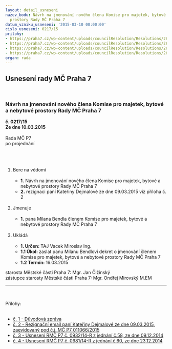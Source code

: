 ```yaml
---
layout: detail_usneseni
nazev_bodu: Návrh na jmenování nového člena Komise pro majetek, bytové a nebytové
  prostory Rady MČ Praha 7
datum_vzniku_usneseni: '2015-03-10 00:00:00'
cislo_usneseni: 0217/15
prilohy:
- https://praha7.cz/wp-content/uploads/councilResolution/Resolutions/26631/217_15_pril1.doc
- https://praha7.cz/wp-content/uploads/councilResolution/Resolutions/26631/13-15-Rezigna%c4%8dn%c3%ad_dopis__Dejmalov%c3%a1_ve%c5%99ejn%c3%a1-_255.pdf
- https://praha7.cz/wp-content/uploads/councilResolution/Resolutions/26631/13-15-usnesen%c3%ad_rm%c4%8d_p7_%c4%8d._0932_14-r_z_%c4%8d._58_ze_dne_09.12.2014_-_bytov%c3%a1_komise.doc
- https://praha7.cz/wp-content/uploads/councilResolution/Resolutions/26631/13-15-usnesen%c3%ad_rm%c4%8d_p7_%c4%8d._0981_14-r_z_%c4%8d._60_ze_dne_23.12.2014_-_dopln%c4%9bn%c3%ad_%c4%8dlen%c5%af.doc
organ: rada
---
```

<div id="ucUsn_pList" class="usn">
	<span><h2>Usnesení rady MČ Praha 7 </h2>
<br></span><div class="standBody">
<span><h3>Návrh na jmenování nového člena Komise pro majetek, bytové a nebytové prostory Rady MČ Praha 7</h3></span><div class="center">
		<strong>č. 0217/15</strong><br>
	</div>
<div class="center">
		<strong>Ze dne 10.03.2015</strong><br><br>
	</div>Rada MČ P7<br>po projednání<br><br><br><ol>
<br><li>Bere na vědomí<br><ul>
<br><li>
<strong>1.</strong> Návrh na jmenování nového člena Komise pro majetek, bytové a nebytové prostory Rady MČ Praha 7<br>
</li>
<li>
<strong>2.</strong> rezignaci paní Kateřiny Dejmalové ze dne 09.03.2015 viz příloha č. 2</li>
</ul>
<br>
</li>
<li>Jmenuje<br><ul>
<br><li>
<strong>1.</strong> pana Milana Bendla členem Komise pro majetek, bytové a nebytové prostory Rady MČ Praha 7</li>
</ul>
<br>
</li>
<li>Ukládá<br><ul>
<br><li>
<strong>1. Určen: </strong>TAJ Vacek Miroslav Ing.<br>
</li>
<li>
<strong>1.1 Úkol: </strong>zaslat panu Milanu Bendlovi dekret o jmenování členem Komise pro majetek, bytové a nebytové prostory Rady MČ Praha 7<br>
</li>
<li>
<strong>1.2 Termín: </strong>16.03.2015</li>
</ul>
</li>
</ol>starosta Městské části Praha 7: Mgr. Jan Čižinský<br>zástupce starosty Městské části Praha 7: Mgr. Ondřej Mirovský M.EM <br><hr>
<br><br>Přílohy: <br><ul>
<br><li>
<a href="/zdroj.aspx?typ=4&amp;Id=61191&amp;sh=1037744117" target="_blank" title="Odkaz na soubor - 22,5 kB - nové okno">č. 1 - Důvodová zpráva</a> <br>
</li>
<li>
<a href="/zdroj.aspx?typ=4&amp;id=61159&amp;sh=-601093771" target="_blank" title="Odkaz na soubor - 138,3 kB - nové okno">č. 2 - Rezignační email paní Kateřiny Dejmalové ze dne 09.03.2015, zaevidovaný pod č.j. MČ P7 011066/2015</a> <br>
</li>
<li>
<a href="/zdroj.aspx?typ=4&amp;id=61160&amp;sh=-1935936139" target="_blank" title="Odkaz na soubor - 31 kB - nové okno">č. 3 - Usnesení RMČ P7 č. 0932/14-R z jednání č.58, ze dne 09.12.2014</a> <br>
</li>
<li><a href="/zdroj.aspx?typ=4&amp;id=61161&amp;sh=-1936107883" target="_blank" title="Odkaz na soubor - 30 kB - nové okno">č. 4 - Usnesení RMČ P7 č. 0981/14-R z jednání č.60, ze dne 23.12.2014 </a></li>
</ul>
</div>
</div>